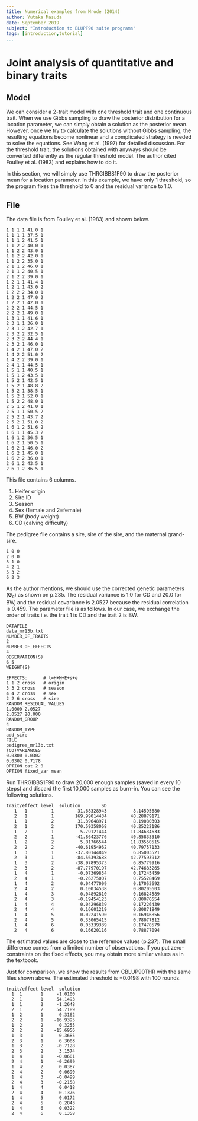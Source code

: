 ```yaml
---
title: Numerical examples from Mrode (2014)
author: Yutaka Masuda
date: September 2019
subject: "Introduction to BLUPF90 suite programs"
tags: [introduction,tutorial]
...
```


Joint analysis of quantitative and binary traits
================================================

Model
-----

We can consider a 2-trait model with one threshold trait and one continuous trait. When we use Gibbs
sampling to draw the posterior distribution for a location parameter, we can simply obtain a solution
as the posterior mean. However, once we try to calculate the solutions without Gibbs sampling, the
resulting equations become nonlinear and a complicated strategy is needed to solve the equations.
See Wang et al. (1997) for detailed discussion. For the threshold trait, the solutions obtained with
anyways should be converted differently as the regular threshold model. The author cited
Foulley et al. (1983) and explains how to do it.

In this section, we will simply use THRGIBBS1F90 to draw the posterior mean for a location
parameter. In this example, we have only 1 threshold, so the program fixes the threshold to 0 and
the residual variance to 1.0.

File
----

The data file is from Foulley et al. (1983) and shown below.

~~~~~{language=text caption="data_mr13b.txt"}
1 1 1 1 41.0 1
1 1 1 1 37.5 1
1 1 1 2 41.5 1
1 1 2 2 40.0 1
1 1 2 2 43.0 1
1 1 2 2 42.0 1
1 1 2 2 35.0 1
2 1 1 2 46.0 1
2 1 1 2 40.5 1
2 1 2 2 39.0 1
1 2 1 1 41.4 1
1 2 1 1 43.0 2
1 2 2 2 34.0 1
1 2 2 1 47.0 2
1 2 2 1 42.0 1
2 2 2 1 44.5 1
2 2 2 1 49.0 1
1 3 1 1 41.6 1
2 3 1 1 36.0 1
2 3 1 2 42.7 1
2 3 2 2 32.5 1
2 3 2 2 44.4 1
2 3 2 1 46.0 1
1 4 2 1 47.0 2
1 4 2 2 51.0 2
1 4 2 2 39.0 1
2 4 1 1 44.5 1
1 5 1 1 40.5 1
1 5 1 2 43.5 1
1 5 2 1 42.5 1
1 5 2 1 48.8 2
1 5 2 1 38.5 1
1 5 2 1 52.0 1
1 5 2 2 48.0 1
2 5 1 2 41.0 1
2 5 1 1 50.5 2
2 5 2 1 43.7 2
2 5 2 1 51.0 2
1 6 1 2 51.6 2
1 6 1 1 45.3 2
1 6 1 2 36.5 1
1 6 2 1 50.5 1
1 6 2 1 46.0 2
1 6 2 1 45.0 1
1 6 2 2 36.0 1
2 6 1 2 43.5 1
2 6 1 2 36.5 1
~~~~~

This file contains 6 columns.

1. Heifer origin
2. Sire ID
3. Season
4. Sex (1=male and 2=female)
5. BW (body weight)
6. CD (calving difficulty)

The pedigree file contains a sire, sire of the sire, and the maternal grand-sire.

~~~~~{language=text caption="pedigree_mr13b.txt"}
1 0 0
2 0 0
3 1 0
4 2 1
5 3 2
6 2 3
~~~~~

As the author mentions, we should use the corrected genetic parameters ($\mathbf{G}_{c}$) as shown on p.235.
The residual variance is 1.0 for CD and 20.0 for BW, and the residual covariance is 2.0527
because the residual correlation is 0.459. The parameter file is as follows. In
our case, we exchange the order of traits i.e. the trait 1 is CD and the trait 2 is BW.

~~~~~{language=blupf90 caption="param_mr13b.txt"}
DATAFILE
data_mr13b.txt
NUMBER_OF_TRAITS
2
NUMBER_OF_EFFECTS
4
OBSERVATION(S)
6 5
WEIGHT(S)

EFFECTS:      # l=H+M+E+s+e
1 1 2 cross   # origin
3 3 2 cross   # season
4 4 2 cross   # sex
2 2 6 cross   # sire
RANDOM_RESIDUAL VALUES
1.0000 2.0527
2.0527 20.000
RANDOM_GROUP
4
RANDOM_TYPE
add_sire
FILE
pedigree_mr13b.txt
(CO)VARIANCES
0.0300 0.0302
0.0302 0.7178
OPTION cat 2 0
OPTION fixed_var mean
~~~~~

Run THRGIBBS1F90 to draw 20,000 enough samples (saved in every 10 steps) and discard the
first 10,000 samples as burn-in. You can see the following solutions.

~~~~~{language=text caption="solutions"}
trait/effect level  solution        SD
   1   1         1         31.68328943          8.14595680
   2   1         1        169.99014434         40.28879171
   1   1         2         31.39648971          8.19080303
   2   1         2        170.59358068         40.25222186
   1   2         1          5.79121444         11.84634633
   2   2         1        -41.86423776         40.85833310
   1   2         2          5.81766544         11.83550515
   2   2         2        -40.61954962         40.79757133
   1   3         1        -37.80144849          6.85003521
   2   3         1        -84.56393688         42.77593912
   1   3         2        -38.97895373          6.85779916
   2   3         2        -87.77970197         42.74683265
   1   4         1         -0.07369834          0.17245459
   2   4         1         -0.26275007          0.75528469
   1   4         2          0.04477009          0.17053692
   2   4         2          0.10034538          0.80205603
   1   4         3         -0.04892810          0.16824589
   2   4         3         -0.19454123          0.80070554
   1   4         4          0.04296839          0.17226439
   2   4         4          0.16601219          0.80871849
   1   4         5          0.02241590          0.16946856
   2   4         5          0.33065415          0.78077812
   1   4         6          0.03339339          0.17470579
   2   4         6          0.16620116          0.78877094
~~~~~

The estimated values are close to the reference values (p.237). The small difference comes from a
limited number of observations. If you put zero-constraints on the fixed effects, you may obtain
more similar values as in the textbook.

Just for comparison, we show the results from CBLUP90THR with the same files shown above.
The estimated threshold is $-0.0198$ with 100 rounds.

~~~~~{language=text caption="solutions"}
trait/effect level  solution
  1  1       1     -1.0100
  2  1       1     54.1493
  1  1       2     -1.2648
  2  1       2     54.7189
  1  2       1      0.3162
  2  2       1    -16.9395
  1  2       2      0.3255
  2  2       2    -15.6956
  1  3       1      0.3685
  2  3       1      6.3608
  1  3       2     -0.7128
  2  3       2      3.1574
  1  4       1     -0.0601
  2  4       1     -0.2699
  1  4       2      0.0387
  2  4       2      0.0690
  1  4       3     -0.0499
  2  4       3     -0.2158
  1  4       4      0.0418
  2  4       4      0.1376
  1  4       5      0.0172
  2  4       5      0.2843
  1  4       6      0.0322
  2  4       6      0.1358
~~~~~
